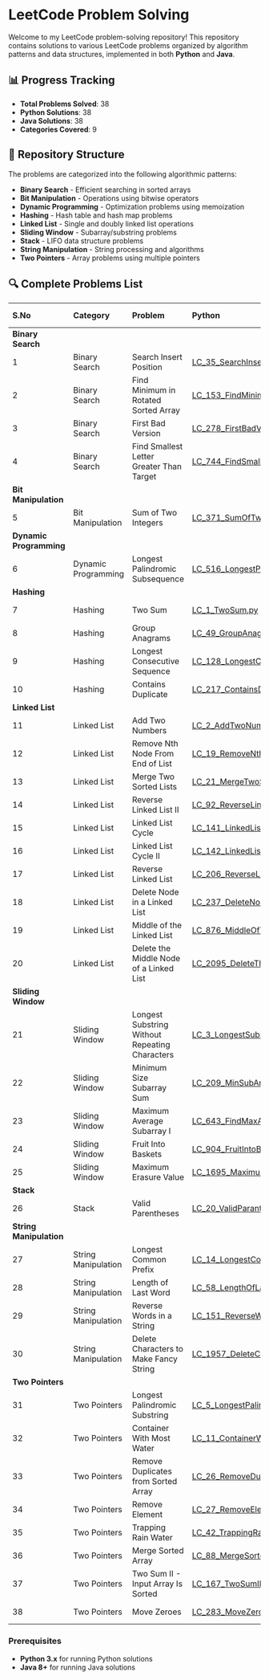 # LeetCode Problem Solving

Welcome to my LeetCode problem-solving repository! This repository contains solutions to various LeetCode problems organized by algorithm patterns and data structures, implemented in both **Python** and **Java**.


## 📊 Progress Tracking

- **Total Problems Solved**: 38
- **Python Solutions**: 38
- **Java Solutions**: 38
- **Categories Covered**: 9


## 📁 Repository Structure

The problems are categorized into the following algorithmic patterns:

- **Binary Search** - Efficient searching in sorted arrays
- **Bit Manipulation** - Operations using bitwise operators
- **Dynamic Programming** - Optimization problems using memoization
- **Hashing** - Hash table and hash map problems
- **Linked List** - Single and doubly linked list operations
- **Sliding Window** - Subarray/substring problems
- **Stack** - LIFO data structure problems
- **String Manipulation** - String processing and algorithms
- **Two Pointers** - Array problems using multiple pointers


## 🔍 Complete Problems List

| S.No | Category | Problem | Python | Java | LeetCode Link |
|:-----|:---------|:--------|:-------|:-----|:--------------|
| **Binary Search** |||||
| 1 | Binary Search | Search Insert Position | [LC_35_SearchInsertPosition.py](python/binary_search/LC_35_SearchInsertPosition.py) | [LC_35_SearchInsertPosition.java](java/src/binary_search/LC_35_SearchInsertPosition.java) | [LeetCode 35](https://leetcode.com/problems/search-insert-position/) |
| 2 | Binary Search | Find Minimum in Rotated Sorted Array | [LC_153_FindMinimumInRotatedArray.py](python/binary_search/LC_153_FindMinimumInRotatedArray.py) | [LC_153_FindMinimumInRotatedArray.java](java/src/binary_search/LC_153_FindMinimumInRotatedArray.java) | [LeetCode 153](https://leetcode.com/problems/find-minimum-in-rotated-sorted-array/) |
| 3 | Binary Search | First Bad Version | [LC_278_FirstBadVersion.py](python/binary_search/LC_278_FirstBadVersion.py) | [LC_278_FirstBadVersion.java](java/src/binary_search/LC_278_FirstBadVersion.java) | [LeetCode 278](https://leetcode.com/problems/first-bad-version/) |
| 4 | Binary Search | Find Smallest Letter Greater Than Target | [LC_744_FindSmallestLetterGreaterThanTarget.py](python/binary_search/LC_744_FindSmallestLetterGreaterThanTarget.py) | [LC_744_FindSmallestLetterGreaterThanTarget.java](java/src/binary_search/LC_744_FindSmallestLetterGreaterThanTarget.java) | [LeetCode 744](https://leetcode.com/problems/find-smallest-letter-greater-than-target/) |
| **Bit Manipulation** |||||
| 5 | Bit Manipulation | Sum of Two Integers | [LC_371_SumOfTwoIntegers.py](python/bit_manipulation/LC_371_SumOfTwoIntegers.py) | [LC_371_SumOfTwoIntegers.java](java/src/bit_manipulation/LC_371_SumOfTwoIntegers.java) | [LeetCode 371](https://leetcode.com/problems/sum-of-two-integers/) |
| **Dynamic Programming** |||||
| 6 | Dynamic Programming | Longest Palindromic Subsequence | [LC_516_LongestPalindromicSubsequence.py](python/dynamic_programming/LC_516_LongestPalindromicSubsequence.py) | [LC_516_LongestPalindromicSubsequence.java](java/src/dynamic_programming/LC_516_LongestPalindromicSubsequence.java) | [LeetCode 516](https://leetcode.com/problems/longest-palindromic-subsequence/) |
| **Hashing** |||||
| 7 | Hashing | Two Sum | [LC_1_TwoSum.py](python/hashing/LC_1_TwoSum.py) | [LC_1_TwoSum.java](java/src/hashing/LC_1_TwoSum.java) | [LeetCode 1](https://leetcode.com/problems/two-sum/) |
| 8 | Hashing | Group Anagrams | [LC_49_GroupAnagrams.py](python/hashing/LC_49_GroupAnagrams.py) | [LC_49_GroupAnagrams.java](java/src/hashing/LC_49_GroupAnagrams.java) | [LeetCode 49](https://leetcode.com/problems/group-anagrams/) |
| 9 | Hashing | Longest Consecutive Sequence | [LC_128_LongestConsectiveSequence.py](python/hashing/LC_128_LongestConsectiveSequence.py) | [LC_128_LongestConsectiveSequence.java](java/src/hashing/LC_128_LongestConsectiveSequence.java) | [LeetCode 128](https://leetcode.com/problems/longest-consecutive-sequence/) |
| 10 | Hashing | Contains Duplicate | [LC_217_ContainsDuplicate.py](python/hashing/LC_217_ContainsDuplicate.py) | [LC_217_ContainsDuplicate.java](java/src/hashing/LC_217_ContainsDuplicate.java) | [LeetCode 217](https://leetcode.com/problems/contains-duplicate/) |
| **Linked List** |||||
| 11 | Linked List | Add Two Numbers | [LC_2_AddTwoNumbers.py](python/linkedlist/LC_2_AddTwoNumbers.py) | [LC_2_AddTwoNumbers.java](java/src/linkedlist/LC_2_AddTwoNumbers.java) | [LeetCode 2](https://leetcode.com/problems/add-two-numbers/) |
| 12 | Linked List | Remove Nth Node From End of List | [LC_19_RemoveNthNodeFromEndOfList.py](python/linkedlist/LC_19_RemoveNthNodeFromEndOfList.py) | [LC_19_RemoveNthNodeFromEndOfList.java](java/src/linkedlist/LC_19_RemoveNthNodeFromEndOfList.java) | [LeetCode 19](https://leetcode.com/problems/remove-nth-node-from-end-of-list/) |
| 13 | Linked List | Merge Two Sorted Lists | [LC_21_MergeTwoSortedLists.py](python/linkedlist/LC_21_MergeTwoSortedLists.py) | [LC_21_MergeTwoSortedLists.java](java/src/linkedlist/LC_21_MergeTwoSortedLists.java) | [LeetCode 21](https://leetcode.com/problems/merge-two-sorted-lists/) |
| 14 | Linked List | Reverse Linked List II | [LC_92_ReverseLinkedListII.py](python/linkedlist/LC_92_ReverseLinkedListII.py) | [LC_92_ReverseLinkedListII.java](java/src/linkedlist/LC_92_ReverseLinkedListII.java) | [LeetCode 92](https://leetcode.com/problems/reverse-linked-list-ii/) |
| 15 | Linked List | Linked List Cycle | [LC_141_LinkedListCycle.py](python/linkedlist/LC_141_LinkedListCycle.py) | [LC_141_LinkedListCycle.java](java/src/linkedlist/LC_141_LinkedListCycle.java) | [LeetCode 141](https://leetcode.com/problems/linked-list-cycle/) |
| 16 | Linked List | Linked List Cycle II | [LC_142_LinkedListCycleII.py](python/linkedlist/LC_142_LinkedListCycleII.py) | [LC_142_LinkedListCycleII.java](java/src/linkedlist/LC_142_LinkedListCycleII.java) | [LeetCode 142](https://leetcode.com/problems/linked-list-cycle-ii/) |
| 17 | Linked List | Reverse Linked List | [LC_206_ReverseLinkedList.py](python/linkedlist/LC_206_ReverseLinkedList.py) | [LC_206_ReverseLinkedList.java](java/src/linkedlist/LC_206_ReverseLinkedList.java) | [LeetCode 206](https://leetcode.com/problems/reverse-linked-list/) |
| 18 | Linked List | Delete Node in a Linked List | [LC_237_DeleteNodeInALinkedList.py](python/linkedlist/LC_237_DeleteNodeInALinkedList.py) | [LC_237_DeleteNodeInALinkedList.java](java/src/linkedlist/LC_237_DeleteNodeInALinkedList.java) | [LeetCode 237](https://leetcode.com/problems/delete-node-in-a-linked-list/) |
| 19 | Linked List | Middle of the Linked List | [LC_876_MiddleOfTheLinkedList.py](python/linkedlist/LC_876_MiddleOfTheLinkedList.py) | [LC_876_MiddleOfTheLinkedList.java](java/src/linkedlist/LC_876_MiddleOfTheLinkedList.java) | [LeetCode 876](https://leetcode.com/problems/middle-of-the-linked-list/) |
| 20 | Linked List | Delete the Middle Node of a Linked List | [LC_2095_DeleteTheMiddleNodeOfALinkedList.py](python/linkedlist/LC_2095_DeleteTheMiddleNodeOfALinkedList.py) | [LC_2095_DeleteTheMiddleNodeOfALinkedList.java](java/src/linkedlist/LC_2095_DeleteTheMiddleNodeOfALinkedList.java) | [LeetCode 2095](https://leetcode.com/problems/delete-the-middle-node-of-a-linked-list/) |
| **Sliding Window** |||||
| 21 | Sliding Window | Longest Substring Without Repeating Characters | [LC_3_LongestSubstringWithoutRepeatChars.py](python/sliding_window/LC_3_LongestSubstringWithoutRepeatChars.py) | [LC_3_LongestSubstringWithoutRepeatChars.java](java/src/sliding_window/LC_3_LongestSubstringWithoutRepeatChars.java) | [LeetCode 3](https://leetcode.com/problems/longest-substring-without-repeating-characters/) |
| 22 | Sliding Window | Minimum Size Subarray Sum | [LC_209_MinSubArray.py](python/sliding_window/LC_209_MinSubArray.py) | [LC_209_MinSubArray.java](java/src/sliding_window/LC_209_MinSubArray.java) | [LeetCode 209](https://leetcode.com/problems/minimum-size-subarray-sum/) |
| 23 | Sliding Window | Maximum Average Subarray I | [LC_643_FindMaxAverage_I.py](python/sliding_window/LC_643_FindMaxAverage_I.py) | [LC_643_FindMaxAverage_I.java](java/src/sliding_window/LC_643_FindMaxAverage_I.java) | [LeetCode 643](https://leetcode.com/problems/maximum-average-subarray-i/) |
| 24 | Sliding Window | Fruit Into Baskets | [LC_904_FruitIntoBaskets.py](python/sliding_window/LC_904_FruitIntoBaskets.py) | [LC_904_FruitIntoBaskets.java](java/src/sliding_window/LC_904_FruitIntoBaskets.java) | [LeetCode 904](https://leetcode.com/problems/fruit-into-baskets/) |
| 25 | Sliding Window | Maximum Erasure Value | [LC_1695_MaximumErasureValue.py](python/sliding_window/LC_1695_MaximumErasureValue.py) | [LC_1695_MaximumErasureValue.java](java/src/sliding_window/LC_1695_MaximumErasureValue.java) | [LeetCode 1695](https://leetcode.com/problems/maximum-erasure-value/) |
| **Stack** |||||
| 26 | Stack | Valid Parentheses | [LC_20_ValidParantheses.py](python/stack/LC_20_ValidParantheses.py) | [LC_20_ValidParantheses.java](java/src/stack/LC_20_ValidParantheses.java) | [LeetCode 20](https://leetcode.com/problems/valid-parentheses/) |
| **String Manipulation** |||||
| 27 | String Manipulation | Longest Common Prefix | [LC_14_LongestCommonPrefix.py](python/string_manipulation/LC_14_LongestCommonPrefix.py) | [LC_14_LongestCommonPrefix.java](java/src/string_manipulation/LC_14_LongestCommonPrefix.java) | [LeetCode 14](https://leetcode.com/problems/longest-common-prefix/) |
| 28 | String Manipulation | Length of Last Word | [LC_58_LengthOfLastWord.py](python/string_manipulation/LC_58_LengthOfLastWord.py) | [LC_58_LengthOfLastWord.java](java/src/string_manipulation/LC_58_LengthOfLastWord.java) | [LeetCode 58](https://leetcode.com/problems/length-of-last-word/) |
| 29 | String Manipulation | Reverse Words in a String | [LC_151_ReverseWordInString.py](python/string_manipulation/LC_151_ReverseWordInString.py) | [LC_151_ReverseWordsInString.java](java/src/string_manipulation/LC_151_ReverseWordsInString.java) | [LeetCode 151](https://leetcode.com/problems/reverse-words-in-a-string/) |
| 30 | String Manipulation | Delete Characters to Make Fancy String | [LC_1957_DeleteCharactersToMakeFancyString.py](python/string_manipulation/LC_1957_DeleteCharactersToMakeFancyString.py) | [LC_1957_DeleteCharactersToMakeFancyString.java](java/src/string_manipulation/LC_1957_DeleteCharactersToMakeFancyString.java) | [LeetCode 1957](https://leetcode.com/problems/delete-characters-to-make-fancy-string/) |
| **Two Pointers** |||||
| 31 | Two Pointers | Longest Palindromic Substring | [LC_5_LongestPalindromicSubstring.py](python/two_pointers/LC_5_LongestPalindromicSubstring.py) | [LC_5_LongestPalindromicSubstring.java](java/src/two_pointers/LC_5_LongestPalindromicSubstring.java) | [LeetCode 5](https://leetcode.com/problems/longest-palindromic-substring/) |
| 32 | Two Pointers | Container With Most Water | [LC_11_ContainerWithMostWater.py](python/two_pointers/LC_11_ContainerWithMostWater.py) | [LC_11_ContainerWithMostWater.java](java/src/two_pointers/LC_11_ContainerWithMostWater.java) | [LeetCode 11](https://leetcode.com/problems/container-with-most-water/) |
| 33 | Two Pointers | Remove Duplicates from Sorted Array | [LC_26_RemoveDuplicates.py](python/two_pointers/LC_26_RemoveDuplicates.py) | [LC_26_RemoveDuplicates.java](java/src/two_pointers/LC_26_RemoveDuplicates.java) | [LeetCode 26](https://leetcode.com/problems/remove-duplicates-from-sorted-array/) |
| 34 | Two Pointers | Remove Element | [LC_27_RemoveElement.py](python/two_pointers/LC_27_RemoveElement.py) | [LC_27_RemoveElement.java](java/src/two_pointers/LC_27_RemoveElement.java) | [LeetCode 27](https://leetcode.com/problems/remove-element/) |
| 35 | Two Pointers | Trapping Rain Water | [LC_42_TrappingRainWater.py](python/two_pointers/LC_42_TrappingRainWater.py) | [LC_42_TrappingRainWater.java](java/src/two_pointers/LC_42_TrappingRainWater.java) | [LeetCode 42](https://leetcode.com/problems/trapping-rain-water/) |
| 36 | Two Pointers | Merge Sorted Array | [LC_88_MergeSortedArrray.py](python/two_pointers/LC_88_MergeSortedArrray.py) | [LC_88_MergeSortedArrray.java](java/src/two_pointers/LC_88_MergeSortedArrray.java) | [LeetCode 88](https://leetcode.com/problems/merge-sorted-array/) |
| 37 | Two Pointers | Two Sum II - Input Array Is Sorted | [LC_167_TwoSumII.py](python/two_pointers/LC_167_TwoSumII.py) | [LC_167_TwoSumII.java](java/src/two_pointers/LC_167_TwoSumII.java) | [LeetCode 167](https://leetcode.com/problems/two-sum-ii-input-array-is-sorted/) |
| 38 | Two Pointers | Move Zeroes | [LC_283_MoveZeroes.py](python/two_pointers/LC_283_MoveZeroes.py) | [LC_283_MoveZeroes.java](java/src/two_pointers/LC_283_MoveZeroes.java) | [LeetCode 283](https://leetcode.com/problems/move-zeroes/) |

### Prerequisites

- **Python 3.x** for running Python solutions
- **Java 8+** for running Java solutions